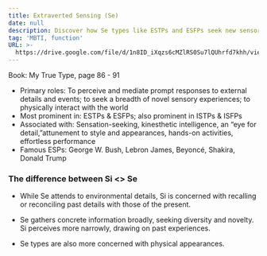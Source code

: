 ```yaml
---
title: Extraverted Sensing (Se)
date: null
description: Discover how Se types like ESTPs and ESFPs seek new sensory experiences and excel in hands-on activities, focusing on present details and physical appearances.
tag: 'MBTI, function'
URL: >-
  https://drive.google.com/file/d/1n8ID_iXqzs6cMZlRS0Su7lQUhrfd7khh/view?usp=sharing
---
```


Book: My True Type, page 86 - 91


- Primary roles: To perceive and mediate prompt responses to external details and events; to seek a breadth of novel sensory experiences; to physically interact with the world
- Most prominent in: ESTPs & ESFPs; also prominent in ISTPs & ISFPs 
- Associated with: Sensation-seeking, kinesthetic intelligence, an “eye for detail,”attunement to style and appearances, hands-on activities, effortless performance
- Famous ESPs: George W. Bush, Lebron James, Beyoncé, Shakira, Donald Trump

### The difference between Si <> Se

- While Se attends to environmental details, Si is concerned with recalling or reconciling past details with those of the present.

- Se gathers concrete information broadly,
seeking diversity and novelty. Si perceives more narrowly, drawing on past experiences.

- Se types are also more concerned with physical appearances.

